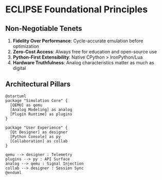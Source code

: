 # ECLIPSE Foundational Principles

## Non-Negotiable Tenets
1. **Fidelity Over Performance**: Cycle-accurate emulation before optimization
2. **Zero-Cost Access**: Always free for education and open-source use
3. **Python-First Extensibility**: Native CPython > IronPython/Lua
4. **Hardware Truthfulness**: Analog characteristics matter as much as digital

## Architectural Pillars
```plantuml
@startuml
package "Simulation Core" {
  [QEMU] as qemu
  [Analog Modeling] as analog
  [Plugin Runtime] as plugins
}

package "User Experience" {
  [Qt Designer] as designer
  [Python Console] as py
  [Collaboration] as collab
}

qemu --> designer : Telemetry
plugins --> py : API Surface
analog --> qemu : Signal Injection
collab --> designer : Session Sync
@enduml
